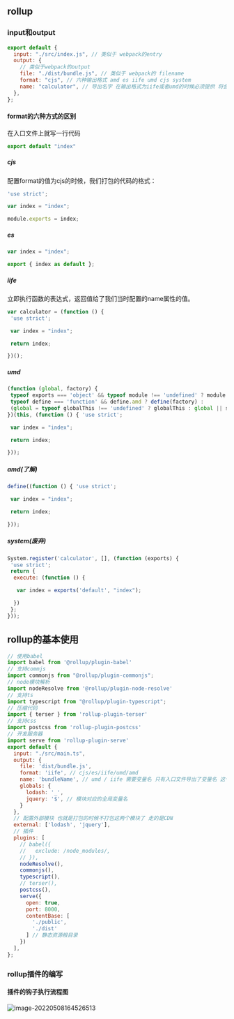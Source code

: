 ## rollup

### input和output

```js
export default {
  input: "./src/index.js", // 类似于 webpack的entry
  output: {
    // 类似于webpack的output
    file: "./dist/bundle.js", // 类似于 webpack的 filename
    format: "cjs", // 六种输出格式 amd es iife umd cjs system
    name: "calculator", // 导出名字 在输出格式为iife或者umd的时候必须提供 将会作为一个全局变量挂在window上
  },
};
```

#### format的六种方式的区别

在入口文件上就写一行代码

```js
export default "index"
```

##### cjs

配置format的值为cjs的时候，我们打包的代码的格式：

```js
'use strict';

var index = "index";

module.exports = index;

```

##### es

```js
var index = "index";

export { index as default };
```

##### iife

立即执行函数的表达式，返回值给了我们当时配置的name属性的值。

```js
var calculator = (function () {
 'use strict';

 var index = "index";

 return index;

})();

```

##### umd

```js
(function (global, factory) {
 typeof exports === 'object' && typeof module !== 'undefined' ? module.exports = factory() :
 typeof define === 'function' && define.amd ? define(factory) :
 (global = typeof globalThis !== 'undefined' ? globalThis : global || self, global.calculator = factory());
})(this, (function () { 'use strict';

 var index = "index";

 return index;

}));

```

##### amd(了解)

```js
define((function () { 'use strict';

 var index = "index";

 return index;

}));

```

##### system(废弃)

```js
System.register('calculator', [], (function (exports) {
 'use strict';
 return {
  execute: (function () {

   var index = exports('default', "index");

  })
 };
}));

```

## rollup的基本使用

```js
// 使用babel
import babel from '@rollup/plugin-babel'
// 支持commjs
import commonjs from "@rollup/plugin-commonjs";
// node模块解析
import nodeResolve from '@rollup/plugin-node-resolve'
// 支持ts
import typescript from "@rollup/plugin-typescript";
// 压缩代码
import { terser } from 'rollup-plugin-terser'
// 支持css
import postcss from 'rollup-plugin-postcss'
// 开发服务器
import serve from 'rollup-plugin-serve'
export default {
  input: "./src/main.ts",
  output: {
    file: 'dist/bundle.js',
    format: 'iife', // cjs/es/iife/umd/amd
    name: 'bundleName', // umd / iife 需要变量名 只有入口文件导出了变量名 这个name才有用
    globals: {
      lodash: '_',
      jquery: '$', // 模块对应的全局变量名
    }
  },
  // 配置外部模块 也就是打包的时候不打包这两个模块了 走的是CDN
  external: ['lodash', 'jquery'],
  // 插件
  plugins: [
    // babel({
    //   exclude: /node_modules/,
    // }),
    nodeResolve(),
    commonjs(),
    typescript(),
    // terser(),
    postcss(),
    serve({
      open: true,
      port: 8000,
      contentBase: [
        './public',
        './dist'
      ] // 静态资源根目录
    })
  ],
};
```

### rollup插件的编写

#### 插件的钩子执行流程图

![image-20220508164526513](https://gitee.com/maolovecoding/picture/raw/master/images/web/webpack/image-20220508164526513.png)
